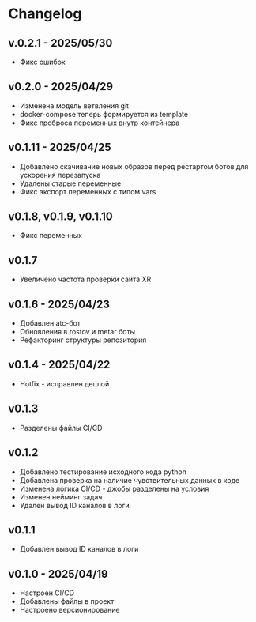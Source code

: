 # Changelog

## v.0.2.1 - 2025/05/30

* Фикс ошибок

## v0.2.0 - 2025/04/29
* Изменена модель ветвления git
* docker-compose теперь формируется из template
* Фикс проброса переменных внутр контейнера

## v0.1.11 - 2025/04/25
* Добавлено скачивание новых образов перед рестартом ботов для ускорения перезапуска
* Удалены старые переменные
* Фикс экспорт переменных с типом vars

## v0.1.8, v0.1.9, v0.1.10
* Фикс переменных

## v0.1.7
* Увеличено частота проверки сайта XR

## v0.1.6 - 2025/04/23
* Добавлен atc-бот
* Обновления в rostov и metar боты
* Рефакторинг структуры репозитория

## v0.1.4 - 2025/04/22
* Hotfix - исправлен деплой

## v0.1.3
* Разделены файлы CI/CD

## v0.1.2
* Добавлено тестирование исходного кода python
* Добавлена проверка на наличие чувствительных данных в коде
* Изменена логика CI/CD - джобы разделены на условия
* Изменен нейминг задач
* Удален вывод ID каналов в логи

## v0.1.1
* Добавлен вывод ID каналов в логи

## v0.1.0 - 2025/04/19
* Настроен CI/CD
* Добавлены файлы в проект
* Настроено версионирование
